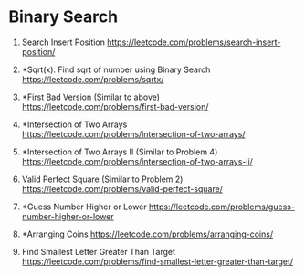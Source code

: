 # Binary Search

1. Search Insert Position
   https://leetcode.com/problems/search-insert-position/

2. *Sqrt(x): Find sqrt of number using Binary Search
   https://leetcode.com/problems/sqrtx/

3. *First Bad Version (Similar to above)
   https://leetcode.com/problems/first-bad-version/

4. *Intersection of Two Arrays
   https://leetcode.com/problems/intersection-of-two-arrays/

5. *Intersection of Two Arrays II (Similar to Problem 4)
   https://leetcode.com/problems/intersection-of-two-arrays-ii/

6. Valid Perfect Square (Similar to Problem 2)
   https://leetcode.com/problems/valid-perfect-square/

7. *Guess Number Higher or Lower
   https://leetcode.com/problems/guess-number-higher-or-lower

8. *Arranging Coins
   https://leetcode.com/problems/arranging-coins/

9. Find Smallest Letter Greater Than Target  
   https://leetcode.com/problems/find-smallest-letter-greater-than-target/
   